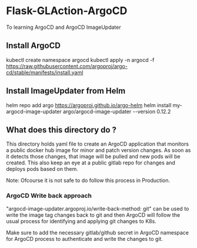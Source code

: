 # Flask-GLAction-ArgoCD
To learning ArgoCD and ArgoCD ImageUpdater

## Install ArgoCD
kubectl create namespace argocd
kubectl apply -n argocd -f https://raw.githubusercontent.com/argoproj/argo-cd/stable/manifests/install.yaml


## Install ImageUpdater from Helm
helm repo add argo https://argoproj.github.io/argo-helm
helm install my-argocd-image-updater argo/argocd-image-updater --version 0.12.2

## What does this directory do ?
This directory holds yaml file to create an ArgoCD application that monitors a public docker hub image for minor and patch version changes. As soon as it detects those changes, that image will be pulled and new pods will be created.
This also keep an eye at a public gitlab repo for changes and deploys pods based on them.

Note:  Ofcourse it is not safe to do follow this process in Production. 

### ArgoCD Write back approach

"argocd-image-updater.argoproj.io/write-back-method: git" 
can be used to write the image tag changes back to git and then ArgoCD will follow the usual process for identifying and applying git changes to K8s.

Make sure to add the necessary gitlab/github secret in ArgoCD namespace for ArgoCD process to authenticate and write the changes to git.

